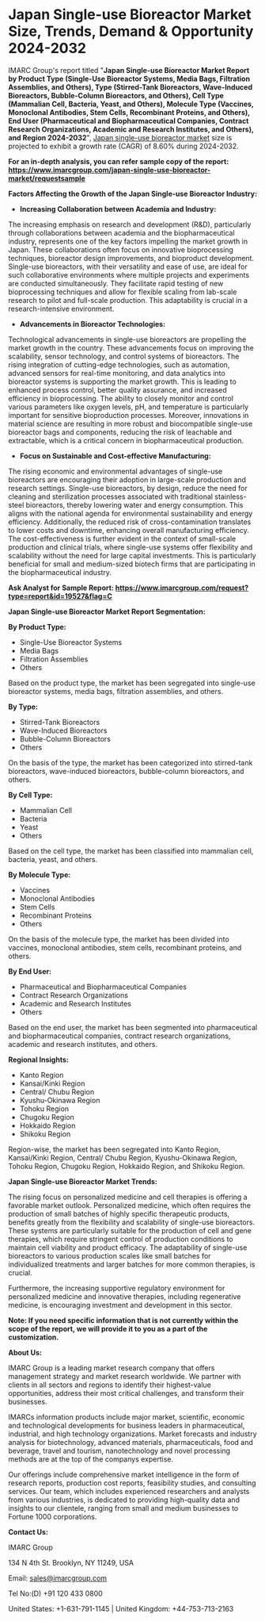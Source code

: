 ﻿# **Japan Single-use Bioreactor Market Size, Trends, Demand & Opportunity 2024-2032**
IMARC Group's report titled "**Japan Single-use Bioreactor Market Report by Product Type (Single-Use Bioreactor Systems, Media Bags, Filtration Assemblies, and Others), Type (Stirred-Tank Bioreactors, Wave-Induced Bioreactors, Bubble-Column Bioreactors, and Others), Cell Type (Mammalian Cell, Bacteria, Yeast, and Others), Molecule Type (Vaccines, Monoclonal Antibodies, Stem Cells, Recombinant Proteins, and Others), End User (Pharmaceutical and Biopharmaceutical Companies, Contract Research Organizations, Academic and Research Institutes, and Others), and Region 2024-2032**", [Japan single-use bioreactor market](https://www.imarcgroup.com/japan-single-use-bioreactor-market) size is projected to exhibit a growth rate (CAGR) of 8.60% during 2024-2032.

**For an in-depth analysis, you can refer sample copy of the report: <https://www.imarcgroup.com/japan-single-use-bioreactor-market/requestsample>**

**Factors Affecting the Growth of the Japan Single-use Bioreactor Industry:**

- **Increasing Collaboration between Academia and Industry:**

The increasing emphasis on research and development (R&D), particularly through collaborations between academia and the biopharmaceutical industry, represents one of the key factors impelling the market growth in Japan. These collaborations often focus on innovative bioprocessing techniques, bioreactor design improvements, and bioproduct development. Single-use bioreactors, with their versatility and ease of use, are ideal for such collaborative environments where multiple projects and experiments are conducted simultaneously. They facilitate rapid testing of new bioprocessing techniques and allow for flexible scaling from lab-scale research to pilot and full-scale production. This adaptability is crucial in a research-intensive environment.

- **Advancements in Bioreactor Technologies:**

Technological advancements in single-use bioreactors are propelling the market growth in the country. These advancements focus on improving the scalability, sensor technology, and control systems of bioreactors. The rising integration of cutting-edge technologies, such as automation, advanced sensors for real-time monitoring, and data analytics into bioreactor systems is supporting the market growth. This is leading to enhanced process control, better quality assurance, and increased efficiency in bioprocessing. The ability to closely monitor and control various parameters like oxygen levels, pH, and temperature is particularly important for sensitive bioproduction processes. Moreover, innovations in material science are resulting in more robust and biocompatible single-use bioreactor bags and components, reducing the risk of leachable and extractable, which is a critical concern in biopharmaceutical production.

- **Focus on Sustainable and Cost-effective Manufacturing:**

The rising economic and environmental advantages of single-use bioreactors are encouraging their adoption in large-scale production and research settings. Single-use bioreactors, by design, reduce the need for cleaning and sterilization processes associated with traditional stainless-steel bioreactors, thereby lowering water and energy consumption. This aligns with the national agenda for environmental sustainability and energy efficiency. Additionally, the reduced risk of cross-contamination translates to lower costs and downtime, enhancing overall manufacturing efficiency. The cost-effectiveness is further evident in the context of small-scale production and clinical trials, where single-use systems offer flexibility and scalability without the need for large capital investments. This is particularly beneficial for small and medium-sized biotech firms that are participating in the biopharmaceutical industry.

**Ask Analyst for Sample Report: <https://www.imarcgroup.com/request?type=report&id=19527&flag=C>**

**Japan Single-use Bioreactor Market Report Segmentation:**

**By Product Type:**

- Single-Use Bioreactor Systems
- Media Bags
- Filtration Assemblies
- Others

Based on the product type, the market has been segregated into single-use bioreactor systems, media bags, filtration assemblies, and others.

**By Type:**

- Stirred-Tank Bioreactors
- Wave-Induced Bioreactors
- Bubble-Column Bioreactors
- Others

On the basis of the type, the market has been categorized into stirred-tank bioreactors, wave-induced bioreactors, bubble-column bioreactors, and others.

**By Cell Type:**

- Mammalian Cell
- Bacteria
- Yeast
- Others

Based on the cell type, the market has been classified into mammalian cell, bacteria, yeast, and others.

**By Molecule Type:**

- Vaccines
- Monoclonal Antibodies
- Stem Cells
- Recombinant Proteins
- Others

On the basis of the molecule type, the market has been divided into vaccines, monoclonal antibodies, stem cells, recombinant proteins, and others.

**By End User:**

- Pharmaceutical and Biopharmaceutical Companies
- Contract Research Organizations
- Academic and Research Institutes
- Others

Based on the end user, the market has been segmented into pharmaceutical and biopharmaceutical companies, contract research organizations, academic and research institutes, and others.

**Regional Insights:**

- Kanto Region
- Kansai/Kinki Region
- Central/ Chubu Region
- Kyushu-Okinawa Region
- Tohoku Region
- Chugoku Region
- Hokkaido Region
- Shikoku Region

Region-wise, the market has been segregated into Kanto Region, Kansai/Kinki Region, Central/ Chubu Region, Kyushu-Okinawa Region, Tohoku Region, Chugoku Region, Hokkaido Region, and Shikoku Region.

**Japan Single-use Bioreactor Market Trends:**

The rising focus on personalized medicine and cell therapies is offering a favorable market outlook. Personalized medicine, which often requires the production of small batches of highly specific therapeutic products, benefits greatly from the flexibility and scalability of single-use bioreactors. These systems are particularly suitable for the production of cell and gene therapies, which require stringent control of production conditions to maintain cell viability and product efficacy. The adaptability of single-use bioreactors to various production scales like small batches for individualized treatments and larger batches for more common therapies, is crucial.

Furthermore, the increasing supportive regulatory environment for personalized medicine and innovative therapies, including regenerative medicine, is encouraging investment and development in this sector.

**Note: If you need specific information that is not currently within the scope of the report, we will provide it to you as a part of the customization.**

**About Us:**

IMARC Group is a leading market research company that offers management strategy and market research worldwide. We partner with clients in all sectors and regions to identify their highest-value opportunities, address their most critical challenges, and transform their businesses.

IMARCs information products include major market, scientific, economic and technological developments for business leaders in pharmaceutical, industrial, and high technology organizations. Market forecasts and industry analysis for biotechnology, advanced materials, pharmaceuticals, food and beverage, travel and tourism, nanotechnology and novel processing methods are at the top of the companys expertise.

Our offerings include comprehensive market intelligence in the form of research reports, production cost reports, feasibility studies, and consulting services. Our team, which includes experienced researchers and analysts from various industries, is dedicated to providing high-quality data and insights to our clientele, ranging from small and medium businesses to Fortune 1000 corporations.

**Contact Us:**

IMARC Group

134 N 4th St. Brooklyn, NY 11249, USA

Email: sales@imarcgroup.com

Tel No:(D) +91 120 433 0800

United States: +1-631-791-1145 | United Kingdom: +44-753-713-2163
